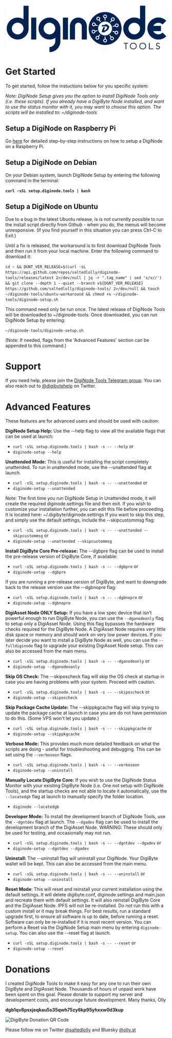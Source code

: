 ![DigiNode Tools Logo](images/diginode_tools_logo.png)

# Get Started

To get started, follow the instuctions below for you specific system:

*Note: DigiNode Setup gives you the option to install DigiNode Tools only (i.e. these scripts). If you already have a DigiByte Node installed, and want to use the status monitor with it, you may want to choose this option. The scripts will be installed to: ~/diginode-tools*

## Setup a DigiNode on Raspberry Pi

Go [here](docs/rpi_setup.md) for detailed step-by-step instructions on how to setup a DigiNode on a Raspberry Pi.

## Setup a DigiNode on Debian

On your Debian system, launch DigiNode Setup by entering the following command in the terminal:

**```curl -sSL setup.diginode.tools | bash```**

## Setup a DigiNode on Ubuntu

Due to a bug in the latest Ubuntu release, is is not currently possible to run the install script directly from Github - when you do, the menus will become unresponsive. (If you find yourself in this situation you can press Ctrl-C to Exit.)

Until a fix is released, the workaround is to first download DigiNode Tools and then run it from your local machine. Enter the following command to download it:

```cd ~ && DGNT_VER_RELEASE=$(curl -sL https://api.github.com/repos/saltedlolly/diginode-tools/releases/latest 2>/dev/null | jq -r ".tag_name" | sed 's/v//') && git clone --depth 1 --quiet --branch v${DGNT_VER_RELEASE} https://github.com/saltedlolly/diginode-tools/ 2>/dev/null && touch ~/diginode-tools/ubuntu-workaround && chmod +x ~/diginode-tools/diginode-setup.sh```

This command need only be run once. The latest release of DigiNode Tools will be downloaded to ~/diginode-tools. Once downloaded, you can run DigiNode Setup by entering:

```~/diginode-tools/diginode-setup.sh```

(Note: If needed, flags from the 'Advanced Features' section can be appended to this command.)

# Support

If you need help, please join the [DigiNode Tools Telegram group](https://t.me/DigiNodeTools). You can also reach out to [@digibytehelp](https://twitter.com/digibytehelp) on Twitter.

# Advanced Features

These features are for advanced users and should be used with caution:

**DigiNode Setup Help:** Use the --help flag to view all the available flags that can be used at launch:
- ```curl -sSL setup.diginode.tools | bash -s -- --help``` or
- ```diginode-setup --help```

**Unattended Mode:** This is useful for installing the script completely unattended. To run in unattended mode, use the --unattended flag at launch. 
- ```curl -sSL setup.diginode.tools | bash -s -- --unattended``` or
- ```diginode-setup --unattended```

Note: The first time you run DigiNode Setup in Unattended mode, it will create the required diginode.settings file and then exit. If you wish to customize your installation further, you can edit this file before proceeding. It is located here: ~/.digibyte/diginode.settings
If you want to skip this step, and simply use the default settings, include the --skipcustommsg flag:
- ```curl -sSL setup.diginode.tools | bash -s -- --unattended --skipcustommsg``` or
- ```diginode-setup --unattended --skipcustommsg```

**Install DigiByte Core Pre-release:** The --dgbpre flag can be used to install the pre-release version of DigiByte Core, if available: 
- ```curl -sSL setup.diginode.tools | bash -s -- --dgbpre``` or
- ```diginode-setup --dgbpre```

If you are running a pre-release version of DigiByte, and want to downgrade back to the release version use the --dgbnopre flag:
- ```curl -sSL setup.diginode.tools | bash -s -- --dgbnopre``` or
- ```diginode-setup --dgbnopre```

**DigiAsset Node ONLY Setup:** If you have a low spec device that isn't powerful enough to run DigiByte Node, you can use the ```--dganodeonly``` flag to setup only a DigiAsset Node. Using this flag bypasses the hardware checks required for the DigiByte Node. A DigiAsset Node requires very little disk space or memory and should work on very low power devices. If you later decide you want to install a DigiByte Node as well, you can use the ```--fulldiginode``` flag to upgrade your existing DigiAsset Node setup. This can also be accessed from the main menu.
- ```curl -sSL setup.diginode.tools | bash -s -- --dganodeonly``` or
- ```diginode-setup --dganodeoonly```

**Skip OS Check:** The --skiposcheck flag will skip the OS check at startup in case you are having problems with your system. Proceed with caution.
- ```curl -sSL setup.diginode.tools | bash -s -- --skiposcheck``` or
- ```diginode-setup --skiposcheck```

**Skip Package Cache Update:** The --skippkgcache flag will skip trying to update the package cache at launch in case you are do not have permission to do this. (Some VPS won't let you update.)
- ```curl -sSL setup.diginode.tools | bash -s -- --skippkgcache``` or
- ```diginode-setup --skippkgcache```

**Verbose Mode:** This provides much more detailed feedback on what the scripts are doing - useful for troubleshooting and debugging. This can be set using the ```--verboseon``` flags.
- ```curl -sSL setup.diginode.tools | bash -s -- --verboseon```
- ```diginode-setup --uninstall```

**Manually Locate DigiByte Core:** If you wish to use the DigiNode Status Monitor with your existing DigiByte Node (i.e. One not setup with DigiNode Tools), and the startup checks are not able to locate it automatically, use the ```--locatedgb``` flag at launch to manually specify the folder location.
- ```diginode --locatedgb```

**Developer Mode:** To install the development branch of DigiNode Tools, use the ```--dgntdev``` flag at launch. The ```--dgadev``` flag can be used to install the development branch of the DigiAsset Node. WARNING: These should only be used for testing, and occasionally may not run.
- ```curl -sSL setup.diginode.tools | bash -s -- --dgntdev --dgadev``` or
- ```diginode-setup --dgntdev --dgadev```

**Uninstall:** The --uninstall flag will uninstall your DigiNode. Your DigiByte wallet will be kept. This can also be accessed from the main menu.
- ```curl -sSL setup.diginode.tools | bash -s -- --uninstall``` or
- ```diginode-setup --uninstall```

**Reset Mode**: This will reset and reinstall your current installation using the default settings. It will delete digibyte.conf, diginode.settings and main.json and recreate them with default settings. It will also reinstall DigiByte Core and the DigiAsset Node. IPFS will not be re-installed. Do not run this with a custom install or it may break things. For best results, run a standard upgrade first, to ensure all software is up to date, before running a reset. Software can only be re-installed if it is most recent version. You can perform a Reset via the DigiNode Setup main menu by entering ```diginode-setup```. You can also use the --reset flag at launch.
- ```curl -sSL setup.diginode.tools | bash -s -- --reset``` or
- ```diginode-setup --reset```

# Donations

I created DigiNode Tools to make it easy for any one to run their own DigiByte and DigiAsset Node. Thousands of hours of unpaid work have been spent on this goal. Please donate to support my server and developement costs, and encourage future development. Many thanks, Olly

**dgb1qv8psxjeqkau5s35qwh75zy6kp95yhxxw0d3kup**

![DigiByte Donation QR Code](images/donation_qr_code.png)

Please follow me on Twitter [@saltedlolly](https://twitter.com/saltedlolly) and Bluesky [@olly.st](https://bsky.app/profile/olly.st)